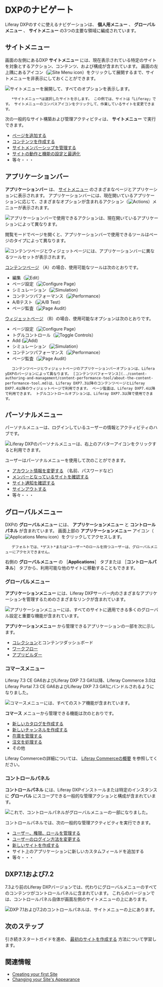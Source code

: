 # DXPのナビゲート

Liferay DXPのすぐに使えるナビゲーションは、 **個人用メニュー** 、 **グローバルメニュー** 、 **サイトメニュー** の3つの主要な領域に編成されています。

<a name="site-menu" />

## サイトメニュー

画面の左側にあるDXP **サイトメニュー** には、現在表示されている特定のサイトを対象とするアクション、コンテンツ、および構成が含まれています。 画面の左上隅にあるアイコン（![Site Menu icon](../images/icon-menu.png)）をクリックして展開するまで、サイトメニューを非表示にしておくことができます。

![サイトメニューを展開して、すべてのオプションを表示します。](./navigating-dxp/images/05.png)

```{note}
   *サイトメニュー*は選択したサイトを示します。 この例では、サイトは「Liferay」です。 サイトメニューのコンパスアイコンをクリックして、作業しているサイトを変更できます。
```

次の一般的なサイト構築および管理アクティビティは、 **サイトメニュー** で実行できます。

* [ページを追加する](../site-building/creating-pages/adding-pages/adding-a-page-to-a-site.md)
* [コンテンツを作成する](../content_authoring_and_management.html)
* [サイトメンバーシップを管理する](../site-building/building-sites/site-membership/adding-members-to-sites.md)
* [サイトの動作と機能の設定と最適化](../site_building.html)
* 等々・・・

<a name="applications-bar" />

## アプリケーションバー

**アプリケーションバー** は、 [サイトメニュー](#site-menu) のさまざまなページとアプリケーションに表示されます。 アプリケーションバーには、現在開いているアプリケーションに応じて、さまざまなオプションが含まれるアクション（![Actions](../images/icon-actions.png)）メニューが表示されます。

![アプリケーションバーで使用できるアクションは、現在開いているアプリケーションによって異なります。](./navigating-dxp/images/07.png)

閲覧モードでページを開くと、アプリケーションバーで使用できるツールはページのタイプによって異なります。

![コンテンツページとウィジェットページには、アプリケーションバーに異なるツールセットが表示されます。](./navigating-dxp/images/08.png)

[コンテンツページ](../site-building/creating-pages/building-and-managing-content-pages/content-pages-overview.md) （A）の場合、使用可能なツールは次のとおりです。

- 編集（![Edit](../images/icon-edit.png)）
- ページ設定（![Configure Page](../images/icon-settings.png)）
- シミュレーション（![Simulation](../images/icon-simulation.png)）
- コンテンツパフォーマンス（![Performance](../images/icon-analytics.png)）
- A/Bテスト（![A/B Test](../images/icon-ab-testing.png)）
- ページ監査（![Page Audit](../images/icon-information.png)）

[ウィジェットページ](../site-building/creating-pages/using-widget-pages/adding-widgets-to-a-page.md) （B）の場合、使用可能なオプションは次のとおりです。

- ページ設定（![Configure Page](../images/icon-settings.png)）
- トグルコントロール（![Toggle Controls](../images/icon-preview.png)）
- Add (![Add](../images/icon-plus.png))
- シミュレーション（![Simulation](../images/icon-simulation.png)）
- コンテンツパフォーマンス（![Performance](../images/icon-analytics.png)）
- ページ監査（![Page Audit](../images/icon-information.png)）

```{note}
   コンテンツページとウィジェットページのアプリケーションバーオプションは、Lifera yDXPのバージョンによって異なります。 [コンテンツパフォーマンス](../content-authoring-and-management/content-performance-tool/about-the-content-performance-tool.md)は、Liferay DXP7.3以降のコンテンツページとLiferay DXP7.4以降のウィジェットページで利用できます。 ページ監査は、Liferay DXP7.4以降で利用できます。 トグルコントロールオプションは、Liferay DXP7.3以降で使用できます。
```

<a name="personal-menu" />

## パーソナルメニュー

パーソナルメニューは、ログインしているユーザーの情報とアクティビティのハブです。

![Liferay DXPのパーソナルメニューは、右上のアバターアイコンをクリックすると利用できます。](./navigating-dxp/images/01.png)

ユーザーはパーソナルメニューを使用して次のことができます。

* [アカウント情報を変更する](./introduction-to-the-admin-account.md#changing-account-information) （名前、パスワードなど）
* [メンバーとなっているサイトを確認する](../site-building/building-sites/site-membership/adding-members-to-sites.md)
* [サイト通知を確認する](../collaboration-and-social/notifications-and-requests/user-guide/managing-notifications-and-requests.md)
* [サインアウトする](./introduction-to-the-admin-account.md#signing-out)
* 等々・・・

<a name="global-menu" />

## グローバルメニュー

DXPの **グローバルメニュー** には、 **アプリケーションメニュー** と **コントロールパネル** が含まれています。 画面上部の **アプリケーションメニュー** アイコン（![Applications Menu icon](../images/icon-applications-menu.png)）をクリックしてアクセスします。

```{note}
   デフォルトでは、*ゲスト*または*ユーザー*のロールを持つユーザーは、グローバルメニューにアクセスできません。
```

右側の **グローバルメニュー** の ［**Applications**］ タブまたは ［**コントロールパネル**］ タブから、利用可能な他のサイトに移動することもできます。

### グローバルメニュー

**アプリケーションメニュー** には、Liferay DXPサーバー内のさまざまなアプリケーションを管理するためのさまざまなリンクが含まれています。

![アプリケーションメニューには、すべてのサイトに適用できる多くのグローバル設定と重要な機能が含まれています。](./navigating-dxp/images/02.png)

**アプリケーションメニュー** から管理できるアプリケーションの一部を次に示します。

* [コレクション](../content-authoring-and-management/collections-and-collection-pages/about-collections-and-collection-pages.md)とコンテンツダッシュボード
* [ワークフロー](../process-automation/workflow/introduction-to-workflow.md)
* [アプリビルダー](../developing-applications/developing-low-code-applications/app-builder-overview.md)

### コマースメニュー

Liferay 7.3 CE GA6およびLiferay DXP 7.3 GA1以降、Liferay Commerce 3.0はLiferay Portal 7.3 CE GA6およびLiferay DXP 7.3 GA1にバンドルされるようになりました。

![コマースメニューには、すべてのストア機能が含まれています。](./navigating-dxp/images/03.png)

**コマース** メニューから管理できる機能は次のとおりです。

* [新しいカタログを作成する](https://learn.liferay.com/commerce/latest/ja/product-management/catalogs/creating-a-new-catalog.html)
* [新しいチャンネルを作成する](https://learn.liferay.com/commerce/latest/ja/starting-a-store/channels/managing-channels.html)
* [在庫を管理する](https://learn.liferay.com/commerce/latest/ja/product-management/managing-inventory/introduction-to-managing-inventory.html)
* [注文を処理する](https://learn.liferay.com/commerce/latest/ja/order-management/orders/processing-an-order.html)
* その他

Liferay Commerceの詳細については、 [Liferay Commerceの概要](https://learn.liferay.com/commerce/latest/ja/starting-a-store/introduction-to-liferay-commerce.html) を参照してください。

### コントロールパネル

**コントロールパネル** には、Liferay DXPインストールまたは特定のインスタンスに **グローバル** にスコープできる一般的な管理アクションと構成が含まれています。

![これで、コントロールパネルがグローバルメニューの一部になりました。](./navigating-dxp/images/04.png)

コントロールパネルでは、次の一般的な管理アクティビティを実行できます。

* [ユーザー、権限、ロールを管理する](../users-and-permissions/users/adding-and-managing-users.md)
* [ユーザーのログイン方法を変更する](../installation-and-upgrades/securing-liferay/authentication-basics.md)
* [新しいサイトを作成する](../site-building/building-sites/adding-a-site.md)
* サイト上のアプリケーションに新しいカスタムフィールドを追加する
* 等々・・・

<a name="dxp-71-and-72" />

## DXP7.1および7.2

7.3より前のLiferay DXPバージョンでは、代わりにグローバルメニューのすべてのコンテンツがコントロールパネルに含まれています。 これらのバージョンでは、コントロールパネル自体が画面左側のサイトメニューの上にあります。

![DXP 7.1および7.2のコントロールパネルは、サイトメニューの上にあります。](./navigating-dxp/images/06.png)

<a name="whats-next" />

## 次のステップ

引き続きスタートガイドを進め、 [最初のサイトを作成する](./creating-your-first-site.md) 方法について学習します。

<a name="related-information" />

## 関連情報

- [Creating your first Site](./creating-your-first-site.md)
- [Changing your Site's Appearance](./changing-your-sites-appearance.md)
